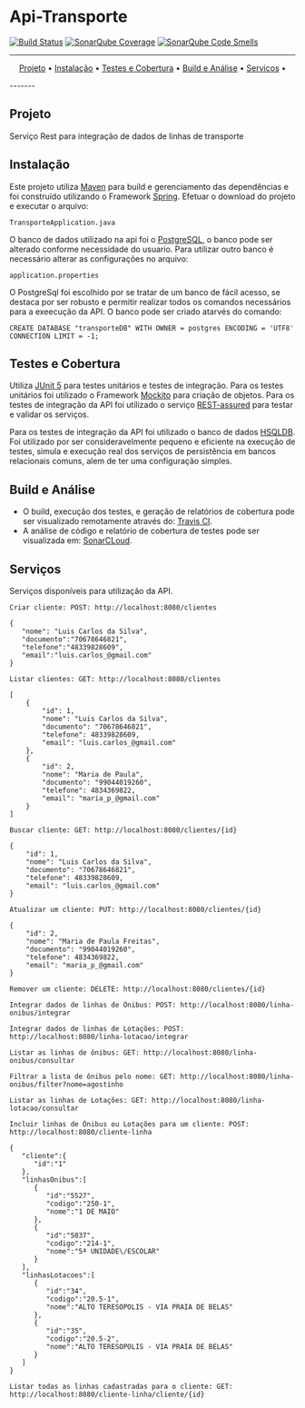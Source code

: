 # Api-Transporte

[![Build Status](https://travis-ci.com/vandersozc/api-transporte.svg?branch=master)](https://travis-ci.com/vandersozc/api-transporte)
[![SonarQube Coverage](https://sonarcloud.io/api/project_badges/measure?project=com.vandersoncamp%3Aapi-transporte&metric=coverage)](https://sonarcloud.io/dashboard?id=com.vandersoncamp%3Aapi-transporte)
[![SonarQube Code Smells](https://sonarcloud.io/api/project_badges/measure?project=com.vandersoncamp%3Aapi-transporte&metric=code_smells)](https://sonarcloud.io/dashboard?id=com.vandersoncamp%3Aapi-transporte) 

-------
<p align="center">
    <a href="#projeto">Projeto</a> &bull;
	<a href="#instalação">Instalação</a> &bull;
	<a href="#testes-e-cobertura">Testes e Cobertura</a> &bull;
	<a href="#build-e-análise">Build e Análise</a> &bull;
	<a href="#servicos">Servicos</a> &bull;
</p>
-------

## Projeto

Serviço Rest para integração de dados de linhas de transporte

## Instalação

Este projeto utiliza [Maven](https://maven.apache.org/) para build e gerenciamento das dependências e foi construído utilizando o Framework [Spring](https://spring.io/). Efetuar o download do projeto e executar o arquivo:
```
TransporteApplication.java
```
O banco de dados utilizado na api foi o [PostgreSQL](https://www.postgresql.org/), o banco pode ser alterado conforme necessidade do usuario. Para utilizar outro banco é necessário alterar as configurações no arquivo:
```
application.properties
```
O PostgreSql foi escolhido por se tratar de um banco de fácil acesso, se destaca por ser robusto e permitir realizar todos os comandos necessários para a exeecução da API. O banco pode ser criado atarvés do comando:
```
CREATE DATABASE "transporteDB" WITH OWNER = postgres ENCODING = 'UTF8' CONNECTION LIMIT = -1;
```

## Testes e Cobertura

Utiliza [JUnit 5](https://junit.org/junit5/) para testes unitários e testes de integração. Para os testes unitários foi utilizado o Framework [Mockito](https://site.mockito.org/) para criação de objetos. Para os testes de integração da API foi utilizado o serviço [REST-assured](http://rest-assured.io/) para testar e validar os serviços.

Para os testes de integração da API foi utilizado o banco de dados [HSQLDB](http://hsqldb.org/). Foi utilizado por ser consideravelmente pequeno e eficiente na execução de testes, simula e execução real dos serviços de persistência em bancos relacionais comuns, alem de ter uma configuração simples.

## Build e Análise
- O build, execução dos testes, e geração de relatórios de cobertura pode ser visualizado remotamente através do: [Travis CI](https://travis-ci.com/vandersozc/api-transporte).
- A análise de código e relatório de cobertura de testes pode ser visualizada em: [SonarCLoud](https://travis-ci.com/vandersozc/api-transporte).

## Serviços

Serviços disponíveis para utilização da API.

```
Criar cliente: POST: http://localhost:8080/clientes

{
   "nome": "Luis Carlos da Silva",
   "documento":"70678646821",
   "telefone":"48339828609",
   "email":"luis.carlos_@gmail.com"
}
```
```
Listar clientes: GET: http://localhost:8080/clientes

[
	{
		"id": 1,
		"nome": "Luis Carlos da Silva",
		"documento": "70678646821",
		"telefone": 48339828609,
		"email": "luis.carlos_@gmail.com"
	},
	{
		"id": 2,
		"nome": "Maria de Paula",
		"documento": "99044019260",
		"telefone": 4834369822,
		"email": "maria_p_@gmail.com"
	}
]
```
```
Buscar cliente: GET: http://localhost:8080/clientes/{id}

{
    "id": 1,
    "nome": "Luis Carlos da Silva",
    "documento": "70678646821",
    "telefone": 48339828609,
    "email": "luis.carlos_@gmail.com"
}
```
```
Atualizar um cliente: PUT: http://localhost:8080/clientes/{id}

{
	"id": 2,
	"nome": "Maria de Paula Freitas",
	"documento": "99044019260",
	"telefone": 4834369822,
	"email": "maria_p_@gmail.com"
}
```
```
Remover um cliente: DELETE: http://localhost:8080/clientes/{id}
```
```
Integrar dados de linhas de Ônibus: POST: http://localhost:8080/linha-onibus/integrar
```
```
Integrar dados de linhas de Lotações: POST: http://localhost:8080/linha-lotacao/integrar
```
```
Listar as linhas de ônibus: GET: http://localhost:8080/linha-onibus/consultar
```
```
Filtrar a lista de ônibus pelo nome: GET: http://localhost:8080/linha-onibus/filter?nome=agostinho
```
```
Listar as linhas de Lotações: GET: http://localhost:8080/linha-lotacao/consultar
```
```
Incluir linhas de Ônibus ou Lotações para um cliente: POST: http://localhost:8080/cliente-linha

{
   "cliente":{
      "id":"1"
   },
   "linhasOnibus":[
      {
         "id":"5527",
         "codigo":"250-1",
         "nome":"1 DE MAIO"
      },
      {
         "id":"5037",
         "codigo":"214-1",
         "nome":"5ª UNIDADE\/ESCOLAR"
      }
   ],
   "linhasLotacoes":[
      {
         "id":"34",
         "codigo":"20.5-1",
         "nome":"ALTO TERESOPOLIS - VIA PRAIA DE BELAS"
      },
      {
         "id":"35",
         "codigo":"20.5-2",
         "nome":"ALTO TERESOPOLIS - VIA PRAIA DE BELAS"
      }
   ]
}
```
```
Listar todas as linhas cadastradas para o cliente: GET: http://localhost:8080/cliente-linha/cliente/{id}
```
